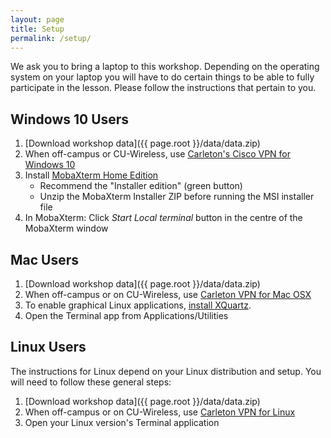```yaml
---
layout: page
title: Setup
permalink: /setup/
---
```


We ask you to bring a laptop to this workshop.  Depending on the operating system on your laptop you will have to do certain things to be able to fully participate in the lesson. Please follow the instructions that pertain to you.

## Windows 10 Users

 1. [Download workshop data]({{ page.root }}/data/data.zip)
 2. When off-campus or CU-Wireless, use [Carleton's Cisco VPN for Windows 10](https://carleton.ca/its/help-centre/remote-access/vpn-for-windows-10/)
 3. Install [MobaXterm Home Edition](http://mobaxterm.mobatek.net/download.html)
    - Recommend the "Installer edition" (green button)
    - Unzip the MobaXterm Installer ZIP before running the MSI installer file
 4. In MobaXterm: Click *Start Local terminal* button in the centre of the MobaXterm window

## Mac Users

 1. [Download workshop data]({{ page.root }}/data/data.zip)
 2. When off-campus or on CU-Wireless, use [Carleton VPN for Mac OSX](https://carleton.ca/its/help-centre/remote-access/vpn-for-mac-osx/) 
 3. To enable graphical Linux applications, [install XQuartz](https://support.apple.com/en-ca/HT201341).
 4. Open the Terminal app from Applications/Utilities
 
## Linux Users

The instructions for Linux depend on your Linux distribution and setup.  You will need to follow these general steps:
 1. [Download workshop data]({{ page.root }}/data/data.zip)
 2. When off-campus or on CU-Wireless, use [Carleton VPN for Linux](https://carleton.ca/its/help-centre/remote-access/cisco-anyconnect-secure-mobility-client-for-linux/)
 3. Open your Linux version's Terminal application




